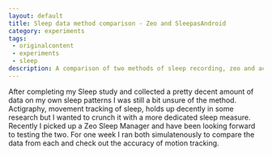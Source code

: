 ```yaml
---
layout: default
title: Sleep data method comparison - Zeo and SleepasAndroid
category: experiments
tags:
 - originalcontent
 - experiments
 - sleep
description: A comparison of two methods of sleep recording, zeo and actigraphy
---
```


After completing my Sleep study and collected a pretty decent amount of data on my own sleep patterns I was still a bit unsure of the method.  Actigraphy, movement tracking of sleep, holds up decently in some research but I wanted to crunch it with a more dedicated sleep measure.  Recently I picked up a Zeo Sleep Manager and have been looking forward to testing the two.  For one week I ran both simulatenously to compare the data from each and check out the accuracy of motion tracking.

